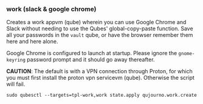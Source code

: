 ### work (slack & google chrome)

Creates a work appvm (qube) wherein you can use Google Chrome and Slack without needing to use the Qubes' global-copy-paste function. Save all your passwords in the `vault` qube, or have the browser remember them here and here alone.

Google Chrome is configured to launch at startup. Please ignore the `gnome-keyring` password prompt and it should go away thereafter.

**CAUTION**: The default is with a VPN connection through Proton, for which you must first install the proton vpn servicevm (qube). Otherwise the script will fail.

```
sudo qubesctl --targets=tpl-work,work state.apply qujourno.work.create
```

